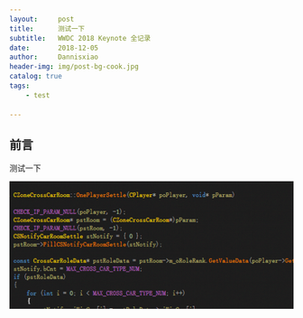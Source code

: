 ```yaml
---
layout:     post
title:      测试一下
subtitle:   WWDC 2018 Keynote 全记录
date:       2018-12-05
author:     Dannisxiao
header-img: img/post-bg-cook.jpg
catalog: true
tags:
    - test

---
```


## 前言

测试一下

![1576030259782](assets/1576030259782.png)